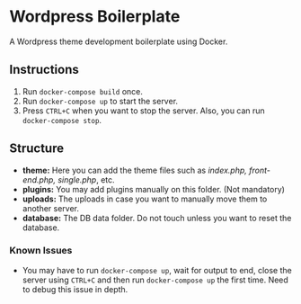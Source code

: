 # Wordpress Boilerplate
A Wordpress theme development boilerplate using Docker.

## Instructions

1. Run `docker-compose build` once.
2. Run `docker-compose up` to start the server.
3. Press `CTRL+C` when you want to stop the server. Also, you can run `docker-compose stop`.

## Structure

* **theme:** Here you can add the theme files such as *index.php, front-end.php, single.php*, etc.
* **plugins:** You may add plugins manually on this folder. (Not mandatory)
* **uploads:** The uploads in case you want to manually move them to another server.
* **database:** The DB data folder. Do not touch unless you want to reset the database.

### Known Issues

* You may have to run `docker-compose up`, wait for output to end, close the server using `CTRL+C` and then run `docker-compose up` the first time. Need to debug this issue in depth.
